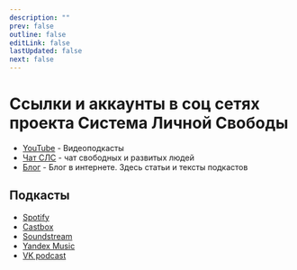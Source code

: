 ```yaml
---
description: ""
prev: false
outline: false
editLink: false
lastUpdated: false
next: false
---
```


# Ссылки и аккаунты в соц сетях проекта Система Личной Свободы

- [YouTube](https://www.youtube.com/@slsfreedom) - Видеоподкасты
- [Чат СЛС](https://t.me/slsfreedom_chat) - чат свободных и развитых людей
- [Блог](https://blog.p-libereco.org/ru/recent/1) - Блог в интернете. Здесь статьи и тексты подкастов

## Подкасты

- [Spotify](https://open.spotify.com/show/6mxhACSi6PjkEHTf5sHorg)
- [Castbox](https://castbox.fm/channel/%D0%A1%D0%B8%D1%81%D1%82%D0%B5%D0%BC%D0%B0-%D0%9B%D0%B8%D1%87%D0%BD%D0%BE%D0%B9-%D0%A1%D0%B2%D0%BE%D0%B1%D0%BE%D0%B4%D1%8B-id5519154)
- [Soundstream](https://soundstream.media/playlist/sistema-lichnoy-svobody)
- [Yandex Music](https://music.yandex.ru/album/26679261)
- [VK podcast](https://vk.com/podcasts-214911215)
